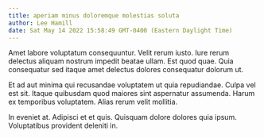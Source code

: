 ```yaml
---
title: aperiam minus doloremque molestias soluta
author: Lee Hamill
date: Sat May 14 2022 15:58:49 GMT-0400 (Eastern Daylight Time)
---
```

Amet labore voluptatum consequuntur. Velit rerum iusto. Iure rerum delectus aliquam nostrum impedit beatae ullam. Est quod quae. Quia consequatur sed itaque amet delectus dolores consequatur dolorum ut.

 Et ad aut minima qui recusandae voluptatem ut quia repudiandae. Culpa vel est sit. Itaque quibusdam quod maiores sint aspernatur assumenda. Harum ex temporibus voluptatem. Alias rerum velit mollitia.

 In eveniet at. Adipisci et et quis. Quisquam dolore dolores quia ipsum. Voluptatibus provident deleniti in.